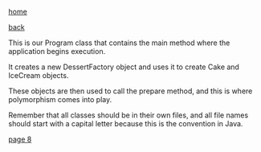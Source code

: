 [home](./page01.md)

[back](./page06.md)

This is our Program class that contains the main method where the application begins execution. 

It creates a new DessertFactory object and uses it to create Cake and IceCream objects. 

These objects are then used to call the prepare method, and this is where polymorphism comes into play.


Remember that all classes should be in their own files, and all file names should start with a capital letter because this is the convention in Java.


[page 8](./page08.md)
